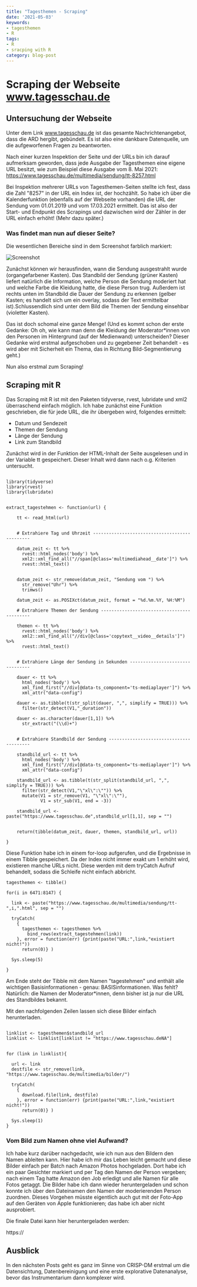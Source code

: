 ```yaml
---
title: "Tagesthemen - Scraping"
date: '2021-05-03'
keywords:
- tagesthemen
- R
tags:
- R
- sracping with R
category: blog-post
---
```


# Scraping der Webseite www.tagesschau.de

## Untersuchung der Webseite

Unter dem Link www.tagesschau.de ist das gesamte Nachrichtenangebot, dass die ARD hergibt, gebündelt. Es ist also eine dankbare Datenquelle, um die aufgeworfenen Fragen zu beantworten.

Nach einer kurzen Inspektion der Seite und der URLs bin ich darauf aufmerksam geworden, dass jede Ausgabe der Tagesthemen eine eigene 
URL besitzt, wie zum Beispiel diese Ausgabe
vom 8. Mai 2021: https://www.tagesschau.de/multimedia/sendung/tt-8257.html

Bei Inspektion mehrerer URLs von Tagesthemen-Seiten stellte ich fest, dass die Zahl "8257" in der URL ein Index ist, der hochzählt.
So habe ich über die Kalenderfunktion (ebenfalls auf der Webseite vorhanden) die URL der Sendung vom 01.01.2019 und vom 17.03.2021 ermittelt.
Das ist also der Start- und Endpunkt des Scrapings und dazwischen wird der Zähler in der URL einfach erhöht! (Mehr dazu später.)

### Was findet man nun auf dieser Seite?

Die wesentlichen Bereiche sind in dem Screenshot farblich markiert:

![Screenshot](/posts/2021-05-03-tagesthemen-scraping/screenshot_tt.png "Quelle: www.tagesschau.de")

Zunächst können wir herausfinden, wann die Sendung ausgestrahlt wurde (organgefarbener Kasten). Das Standbild der Sendung (grüner Kasten) liefert natürlich die Information, welche Person die Sendung moderiert hat und welche Farbe die Kleidung hatte, die diese Person trug. Außerdem ist rechts unten im Standbild die Dauer der Sendung zu erkennen (gelber Kasten; es handelt sich um ein overlay, sodass der Text ermittelbar ist).Schlussendlich sind unter dem Bild die Themen der Sendung einsehbar (violetter Kasten).

Das ist doch schomal eine ganze Menge! (Und es kommt schon der erste Gedanke: Oh oh, wie kann man denn die Kleidung der Moderator*innen von den Personen im Hintergrund (auf der Medienwand) unterscheiden? Dieser Gedanke wird erstmal aufgeschoben und zu gegebener Zeit behandelt - es wird aber mit Sicherheit ein Thema, das in Richtung Bild-Segmentierung geht.)

Nun also erstmal zum Scraping!

## Scraping mit R

Das Scraping mit R ist mit den Paketen tidyverse, rvest, lubridate und xml2 überraschend einfach möglich.
Ich habe zunächst eine Funktion geschrieben, die für jede URL, die ihr übergeben wird, folgendes ermittelt:

- Datum und Sendezeit
- Themen der Sendung
- Länge der Sendung
- Link zum Standbild

Zunächst wird in der Funktion der HTML-Inhalt der Seite ausgelesen und in der Variable tt gespeichert.
Dieser Inhalt wird dann nach o.g. Kriterien untersucht.

```{r}

library(tidyverse)
library(rvest)
library(lubridate)


extract_tagestehmen <- function(url) {

    tt <- read_html(url)
  
    
    # Extrahiere Tag und Uhrzeit ----------------------------------------------
    
    datum_zeit <- tt %>% 
      rvest::html_nodes('body') %>% 
      xml2::xml_find_all("//span[@class='multimediahead__date']") %>% 
      rvest::html_text() 
    
    
    datum_zeit <- str_remove(datum_zeit, "Sendung vom ") %>% 
      str_remove("Uhr") %>% 
      trimws()
    
    datum_zeit <- as.POSIXct(datum_zeit, format = "%d.%m.%Y, %H:%M")
    
    # Extrahiere Themen der Sendung -------------------------------------------
    
    themen <- tt %>% 
      rvest::html_nodes('body') %>% 
      xml2::xml_find_all("//div[@class='copytext__video__details']")  %>% 
      rvest::html_text()
    
    
    # Extrahiere Länge der Sendung in Sekunden --------------------------------
    
    dauer <- tt %>% 
      html_nodes('body') %>% 
      xml_find_first("//div[@data-ts_component='ts-mediaplayer']") %>% 
      xml_attr("data-config")
    
    dauer <- as.tibble(t(str_split(dauer, ",", simplify = TRUE))) %>%
      filter(str_detect(V1,"_duration")) 
    
    dauer <- as.character(dauer[1,1]) %>% 
      str_extract("(\\d)+")
    
    
    # Extrahiere Standbild der Sendung ----------------------------------------
    
    standbild_url <- tt %>% 
      html_nodes('body') %>% 
      xml_find_first("//div[@data-ts_component='ts-mediaplayer']") %>% 
      xml_attr("data-config")
    
    standbild_url <- as.tibble(t(str_split(standbild_url, ",", simplify = TRUE))) %>%
      filter(str_detect(V1,"\"xl\":\"")) %>% 
      mutate(V1 = str_remove(V1, "\"xl\":\""),
             V1 = str_sub(V1, end = -3))
    
    standbild_url <- paste("https://www.tagesschau.de",standbild_url[1,1], sep = "")
    
    
    return(tibble(datum_zeit, dauer, themen, standbild_url, url))
    
}

```

Diese Funktion habe ich in einem for-loop aufgerufen, und die Ergebnisse in einem Tibble gespeichert.
Da der Index nicht immer exakt um 1 erhöht wird, existieren manche URLs nicht. Diese werden mit dem tryCatch Aufruf behandelt, sodass die Schleife nicht einfach abbricht.


```{r}
tagesthemen <- tibble()

for(i in 6471:8147) {
  
  link <- paste("https://www.tagesschau.de/multimedia/sendung/tt-",i,".html", sep = "")
  
  tryCatch(
    {
      tagesthemen <- tagesthemen %>% 
        bind_rows(extract_tagestehmen(link))
    }, error = function(err) {print(paste("URL:",link,"existiert nicht!"))
      return(0)} )
  
  Sys.sleep(5)
  
}
```

Am Ende steht der Tibble mit dem Namen "tagestehmen" und enthält alle wichtigen Basisinformationen - genau: BASISinformationen.
Was fehlt? Natürlich: die Namen der Moderator*innen, denn bisher ist ja nur die URL des Standbildes bekannt.

Mit den nachfolgenden Zeilen lassen sich diese Bilder einfach herunterladen.

```{r}

linklist <- tagesthemen$standbild_url
linklist <- linklist[linklist != "https://www.tagesschau.deNA"]


for (link in linklist){
  
  url <- link
  destfile <- str_remove(link, "https://www.tagesschau.de/multimedia/bilder/")
  
  tryCatch(
    {
      download.file(link, destfile)
    }, error = function(err) {print(paste("URL:",link,"existiert nicht!"))
      return(0)} )

  Sys.sleep(1)
}

```

### Vom Bild zum Namen ohne viel Aufwand?

Ich habe kurz darüber nachgedacht, wie ich nun aus den Bildern den Namen ableiten kann. Hier habe ich mir das Leben leicht gemacht und diese Bilder einfach per Batch nach Amazon Photos hochgeladen. Dort habe ich ein paar Gesichter markiert und per Tag den Namen der Person vergeben; nach einem Tag hatte Amazon den Job erledigt und alle Namen für alle Fotos getaggt. Die Bilder habe ich dann wieder heruntergeladen und schon konnte ich über den Dateinamen den Namen der moderierenden Person zuordnen. Dieses Vorgehen müsste eigentlich auch gut mit der Foto-App auf den Geräten von Apple funktionieren; das habe ich aber nicht ausprobiert.

Die finale Datei kann hier heruntergeladen werden: 

https://

## Ausblick

In den nächsten Posts geht es ganz im Sinne von CRISP-DM erstmal um die Datensichtung, Datenbereinigung und eine erste explorative Datenanalyse, bevor das Instrumentarium dann komplexer wird.